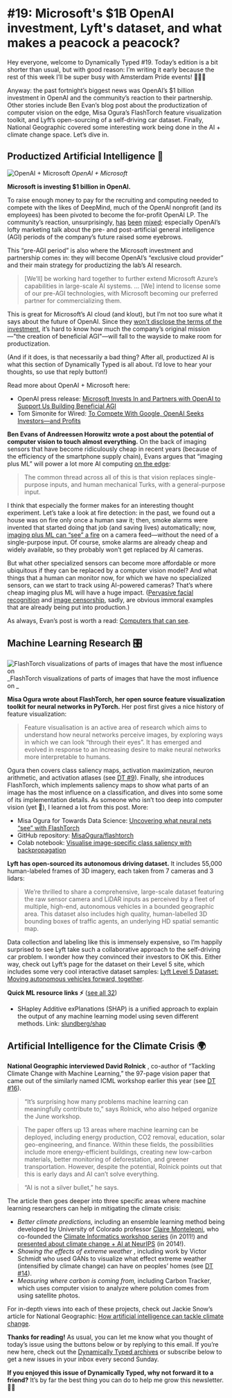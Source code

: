 # #19: Microsoft's $1B OpenAI investment, Lyft's dataset, and what makes a peacock a peacock? 

Hey everyone, welcome to Dynamically Typed #19.
Today’s edition is a bit shorter than usual, but with good reason: I’m writing it early because the rest of this week I’ll be super busy with Amsterdam Pride events!
🏳️‍🌈🎉

Anyway: the past fortnight’s biggest news was OpenAI’s $1 billion investment in OpenAI and the community’s reaction to their partnership.
Other stories include Ben Evan’s blog post about the productization of computer vision on the edge, Misa Ogura’s FlashTorch feature visualization toolkit, and Lyft’s open-sourcing of a self-driving car dataset.
Finally, National Geographic covered some interesting work being done in the AI + climate change space.
Let’s dive in.

## Productized Artificial Intelligence 🔌

![OpenAI + Microsoft](https://s3.amazonaws.com/revue/items/images/004/850/973/mail/d104aee2ea4f68c6b6fe7ef3d204cca7.png?1564605294)
_OpenAI + Microsoft_

**Microsoft is investing $1 billion in OpenAI.**

To raise enough money to pay for the recruiting and computing needed to compete with the likes of DeepMind, much of the OpenAI nonprofit (and its employees) has been pivoted to become the for-profit OpenAI LP.
The community’s reaction, unsurprisingly, [has](https://twitter.com/soumithchintala/status/1153308199610511360?utm_campaign=Dynamically%20Typed&utm_medium=email&utm_source=Revue%20newsletter) [been](https://twitter.com/tsimonite/status/1153340994986766336?utm_campaign=Dynamically%20Typed&utm_medium=email&utm_source=Revue%20newsletter) [mixed](https://www.reddit.com//r/MachineLearning/comments/cgmptl/d_what_is_openai_i_dont_know_anymore/?utm_campaign=Dynamically%20Typed&utm_medium=email&utm_source=Revue%20newsletter); especially OpenAI’s lofty marketing talk about the pre- and post-artificial general intelligence (AGI) periods of the company’s future raised some eyebrows.

This “pre-AGI period” is also where the Microsoft investment and partnership comes in: they will become OpenAI’s “exclusive cloud provider” and their main strategy for productizing the lab’s AI research.

> [We’ll] be working hard together to further extend Microsoft Azure’s capabilities in large-scale AI systems.
> … [We] intend to license some of our pre-AGI technologies, with Microsoft becoming our preferred partner for commercializing them.

This is great for Microsoft’s AI cloud (and klout), but I’m not too sure what it says about the future of OpenAI.
Since they [won’t disclose the terms of the investment](https://twitter.com/gdb/status/1153305526026956800?utm_campaign=Dynamically%20Typed&utm_medium=email&utm_source=Revue%20newsletter), it’s hard to know how much the company’s original mission—"the creation of beneficial AGI"—will fall to the wayside to make room for productization.

(And if it does, is that necessarily a bad thing?
After all, productized AI is what this section of Dynamically Typed is all about.
I’d love to hear your thoughts, so use that reply button!)

Read more about OpenAI + Microsoft here:

- OpenAI press release: [Microsoft Invests In and Partners with OpenAI to Support Us Building Beneficial AGI](https://openai.com/blog/microsoft/?utm_campaign=Dynamically%20Typed&utm_medium=email&utm_source=Revue%20newsletter)
- Tom Simonite for Wired: [To Compete With Google, OpenAI Seeks Investors—and Profits](https://www.wired.com/story/compete-google-openai-seeks-investorsand-profits/?utm_campaign=Dynamically%20Typed&utm_medium=email&utm_source=Revue%20newsletter)

**Ben Evans of Andreessen Horowitz wrote a post about the potential of computer vision to touch almost everything.**
On the back of imaging sensors that have become ridiculously cheap in recent years (because of the efficiency of the smartphone supply chain), Evans argues that “imaging plus ML” will power a lot more AI computing [on the edge](https://dynamicallytyped.com/issues/15-neural-avatars-ai-on-the-edge-and-apple-s-new-create-ml-app-180967?utm_campaign=Dynamically%20Typed&utm_medium=email&utm_source=Revue%20newsletter):

> The common thread across all of this is that vision replaces single-purpose inputs, and human mechanical Turks, with a general-purpose input.

I think that especially the former makes for an interesting thought experiment.
Let’s take a look at fire detection: in the past, we found out a house was on fire only once a human saw it; then, smoke alarms were invented that started doing that job (and saving lives) automatically; now, [imaging plus ML can “see” a fire](https://scholar.google.nl/scholar?as_sdt=0%2C5&btnG=&hl=en&q=fire%20detection%20cnn&utm_campaign=Dynamically%20Typed&utm_medium=email&utm_source=Revue%20newsletter) on a camera feed—without the need of a single-purpose input.
Of course, smoke alarms are already cheap and widely available, so they probably won’t get replaced by AI cameras.

But what other specialized sensors can become more affordable or more ubiquitous if they can be replaced by a computer vision model?
And what things that a human can monitor now, for which we have no specialized sensors, can we start to track using AI-powered cameras?
That’s where cheap imaging plus ML will have a huge impact.
([Pervasive facial recognition](https://www.nytimes.com/2019/04/14/technology/china-surveillance-artificial-intelligence-racial-profiling.html?utm_campaign=Dynamically%20Typed&utm_medium=email&utm_source=Revue%20newsletter) and [image censorship](https://citizenlab.ca/2019/07/cant-picture-this-2-an-analysis-of-wechats-realtime-image-filtering-in-chats/?utm_campaign=6a63322d0c-EMAIL_CAMPAIGN_2019_07_22_04_56&utm_medium=email&utm_source=Benedict%27s%20newsletter&utm_term=0_4999ca107f-6a63322d0c-70536657), sadly, are obvious immoral examples that are already being put into production.)

As always, Evan’s post is worth a read: [Computers that can see](https://www.ben-evans.com/benedictevans/2019/7/19/computers-that-can-see?utm_campaign=Dynamically%20Typed&utm_medium=email&utm_source=Revue%20newsletter).

## Machine Learning Research 🎛

![FlashTorch visualizations of parts of images that have the most influence on ](https://s3.amazonaws.com/revue/items/images/004/850/887/mail/c020d8f99eb7a9520b3a0ddbfb1e9d2a.png?1564604403)
_FlashTorch visualizations of parts of images that have the most influence on _

**Misa Ogura wrote about FlashTorch, her open source feature visualization toolkit for neural networks in PyTorch.**
Her post first gives a nice history of feature visualization:

> Feature visualisation is an active area of research which aims to understand how neural networks perceive images, by exploring ways in which we can look “through their eyes”.
> It has emerged and evolved in response to an increasing desire to make neural networks more interpretable to humans.

Ogura then covers class saliency maps, activation maximization, neuron arithmetic, and activation atlases (see [DT #9](https://dynamicallytyped.com/issues/9-openai-and-google-s-activation-atlases-a16z-s-ml-startup-investments-and-microsoft-s-ai-pipeline-163609?utm_campaign=Dynamically%20Typed&utm_medium=email&utm_source=Revue%20newsletter)).
Finally, she introduces FlashTorch, which implements saliency maps to show what parts of an image has the most influence on a classification, and dives into some some of its implementation details.
As someone who isn’t too deep into computer vision (yet 🤫), I learned a lot from this post.
More:

- Misa Ogura for Towards Data Science: [Uncovering what neural nets “see” with FlashTorch](https://towardsdatascience.com/feature-visualisation-in-pytorch-saliency-maps-a3f99d08f78a?utm_campaign=Dynamically%20Typed&utm_medium=email&utm_source=Revue%20newsletter)
- GitHub repository: [MisaOgura/flashtorch](https://github.com/MisaOgura/flashtorch?utm_campaign=Dynamically%20Typed&utm_medium=email&utm_source=Revue%20newsletter)
- Colab notebook: [Visualise image-specific class saliency with backpropagation](https://colab.research.google.com/github/MisaOgura/flashtorch/blob/master/examples/visualise_saliency_with_backprop_colab.ipynb?utm_campaign=Dynamically%20Typed&utm_medium=email&utm_source=Revue%20newsletter)

**Lyft has open-sourced its autonomous driving dataset.**
It includes 55,000 human-labeled frames of 3D imagery, each taken from 7 cameras and 3 lidars:

> We’re thrilled to share a comprehensive, large-scale dataset featuring the raw sensor camera and LiDAR inputs as perceived by a fleet of multiple, high-end, autonomous vehicles in a bounded geographic area.
> This dataset also includes high quality, human-labelled 3D bounding boxes of traffic agents, an underlying HD spatial semantic map.

Data collection and labeling like this is immensely expensive, so I’m happily surprised to see Lyft take such a collaborative approach to the self-driving car problem.
I wonder how they convinced their investors to OK this.
Either way, check out Lyft’s page for the dataset on their Level 5 site, which includes some very cool interactive dataset samples: [Lyft Level 5 Dataset: Moving autonomous vehicles forward, together](https://level5.lyft.com/dataset/?utm_campaign=Dynamically%20Typed&utm_medium=email&utm_source=Revue%20newsletter).

**Quick ML resource links ⚡️** ([see all 32](https://www.notion.so/adab36fecaea4306880898f41dcb9cb3?utm_campaign=Dynamically%20Typed&utm_medium=email&utm_source=Revue%20newsletter&v=cb3a74562c914234ac171931dad6c2e4))

- SHapley Additive exPlanations (SHAP) is a unified approach to explain the output of any machine learning model using seven different methods. Link: [slundberg/shap](https://github.com/slundberg/shap?utm_campaign=Dynamically%20Typed&utm_medium=email&utm_source=Revue%20newsletter)

## Artificial Intelligence for the Climate Crisis 🌍

**National Geographic interviewed David Rolnick** , co-author of “Tackling Climate Change with Machine Learning,” the 97-page vision paper that came out of the similarly named ICML workshop earlier this year (see [DT #16](https://dynamicallytyped.com/issues/16-finding-whales-with-ai-and-97-pages-of-ml-for-climate-change-183400?utm_campaign=Dynamically%20Typed&utm_medium=email&utm_source=Revue%20newsletter)).

> “It’s surprising how many problems machine learning can meaningfully contribute to,” says Rolnick, who also helped organize the June workshop.

> The paper offers up 13 areas where machine learning can be deployed, including energy production, CO2 removal, education, solar geo-engineering, and finance.
> Within these fields, the possibilities include more energy-efficient buildings, creating new low-carbon materials, better monitoring of deforestation, and greener transportation.
> However, despite the potential, Rolnick points out that this is early days and AI can’t solve everything.

> “AI is not a silver bullet,” he says.

The article then goes deeper into three specific areas where machine learning researchers can help in mitigating the climate crisis:

- _Better climate predictions,_ including an ensemble learning method being developed by University of Colorado professor [Claire Monteleoni](https://www.colorado.edu/faculty/claire-monteleoni/?utm_campaign=Dynamically%20Typed&utm_medium=email&utm_source=Revue%20newsletter), who co-founded the [Climate Informatics workshop series](http://climateinformatics.org/?q=node%2F2&utm_campaign=Dynamically%20Typed&utm_medium=email&utm_source=Revue%20newsletter) (in 2011!) and [presented about climate change + AI at NeurIPS](http://research.microsoft.com/apps/video/?id=238888&utm_campaign=Dynamically%20Typed&utm_medium=email&utm_source=Revue%20newsletter) (in 2014!).
- _Showing the effects of extreme weather_ , including work by Victor Schmidt who used GANs to visualize what effect extreme weather (intensified by climate change) can have on peoples’ homes (see [DT #14](https://dynamicallytyped.com/issues/14-artificial-intelligence-for-medicine-and-the-climate-crisis-178557?utm_campaign=Dynamically%20Typed&utm_medium=email&utm_source=Revue%20newsletter)).
- _Measuring where carbon is coming from,_ including Carbon Tracker, which uses computer vision to analyze where polution comes from using satellite photos.

For in-depth views into each of these projects, check out Jackie Snow’s article for National Geographic: [How artificial intelligence can tackle climate change](https://www.nationalgeographic.com/environment/2019/07/artificial-intelligence-climate-change/?utm_campaign=Dynamically%20Typed&utm_medium=email&utm_source=Revue%20newsletter).

**Thanks for reading!**
As usual, you can let me know what you thought of today’s issue using the buttons below or by replying to this email.
If you’re new here, check out the [Dynamically Typed archives](https://dynamicallytyped.com/?utm_campaign=Dynamically%20Typed&utm_medium=email&utm_source=Revue%20newsletter) or subscribe below to get a new issues in your inbox every second Sunday.

**If you enjoyed this issue of Dynamically Typed, why not forward it to a friend?**
It’s by far the best thing you can do to help me grow this newsletter.
🏳️‍🌈